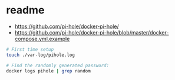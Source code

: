 # readme

- https://github.com/pi-hole/docker-pi-hole/
- https://github.com/pi-hole/docker-pi-hole/blob/master/docker-compose.yml.example

```bash
# First time setup
touch ./var-log/pihole.log

# Find the randomly generated password:
docker logs pihole | grep random
```